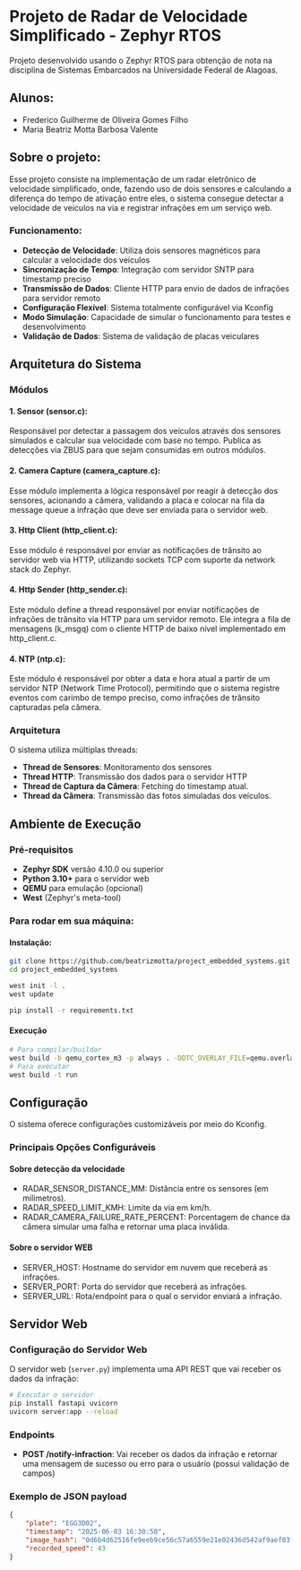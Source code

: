 # Projeto de Radar de Velocidade Simplificado - Zephyr RTOS

Projeto desenvolvido usando o Zephyr RTOS para obtenção de nota na disciplina de Sistemas Embarcados na Universidade Federal de Alagoas.

## Alunos:
- Frederico Guilherme de Oliveira Gomes Filho
- Maria Beatriz Motta Barbosa Valente 

## Sobre o projeto:

Esse projeto consiste na implementação de um radar eletrônico de velocidade simplificado, onde, fazendo uso de dois sensores e calculando a diferença do tempo de ativação entre eles, o sistema consegue detectar a velocidade de veículos na via e registrar infrações em um serviço web. 


### Funcionamento:


- **Detecção de Velocidade**: Utiliza dois sensores magnéticos para calcular a velocidade dos veículos
- **Sincronização de Tempo**: Integração com servidor SNTP para timestamp preciso
- **Transmissão de Dados**: Cliente HTTP para envio de dados de infrações para servidor remoto
- **Configuração Flexível**: Sistema totalmente configurável via Kconfig
- **Modo Simulação**: Capacidade de simular o funcionamento para testes e desenvolvimento
- **Validação de Dados**: Sistema de validação de placas veiculares

## Arquitetura do Sistema

### Módulos 

#### 1. Sensor (sensor.c):
Responsável por detectar a passagem dos veículos através dos sensores simulados e calcular sua velocidade com base no tempo. Publica as detecções via ZBUS para que sejam consumidas em outros módulos.

#### 2. Camera Capture (camera_capture.c):
Esse módulo implementa a lógica responsável por reagir à detecção dos sensores, acionando a câmera, validando a placa e colocar na fila da message queue a infração que deve ser enviada para o servidor web.

#### 3. Http Client (http_client.c):
Esse módulo é responsável por enviar as notificações de trânsito ao servidor web via HTTP, utilizando sockets TCP com suporte da network stack do Zephyr. 

#### 4. Http Sender (http_sender.c):
Este módulo define a thread responsável por enviar notificações de infrações de trânsito via HTTP para um servidor remoto. Ele integra a fila de mensagens (k_msgq) com o cliente HTTP de baixo nível implementado em http_client.c.

#### 4. NTP (ntp.c):
Este módulo é responsável por obter a data e hora atual a partir de um servidor NTP (Network Time Protocol), permitindo que o sistema registre eventos com carimbo de tempo preciso, como infrações de trânsito capturadas pela câmera.

### Arquitetura 

O sistema utiliza múltiplas threads:

- **Thread de Sensores**: Monitoramento dos sensores
- **Thread HTTP**: Transmissão dos dados para o servidor HTTP
- **Thread de Captura da Câmera**: Fetching do timestamp atual.
- **Thread da Câmera**: Transmissão das fotos simuladas dos veículos.

## Ambiente de Execução

### Pré-requisitos

- **Zephyr SDK** versão 4.10.0 ou superior
- **Python 3.10+** para o servidor web
- **QEMU** para emulação (opcional)
- **West** (Zephyr's meta-tool)


### Para rodar em sua máquina:

#### Instalação:

```bash
git clone https://github.com/beatrizmotta/project_embedded_systems.git
cd project_embedded_systems

west init -l .
west update

pip install -r requirements.txt
```


#### Execução

```bash
# Para compilar/buildar
west build -b qemu_cortex_m3 -p always . -DDTC_OVERLAY_FILE=qemu.overlay
# Para executar
west build -t run
```

## Configuração

O sistema oferece configurações customizáveis por meio do Kconfig. 
### Principais Opções Configuráveis

#### Sobre detecção da velocidade 

- RADAR_SENSOR_DISTANCE_MM: Distância entre os sensores (em milimetros).
- RADAR_SPEED_LIMIT_KMH: Limite da via em km/h.
- RADAR_CAMERA_FAILURE_RATE_PERCENT: Porcentagem de chance da câmera simular uma falha e retornar uma placa inválida.

#### Sobre o servidor WEB

- SERVER_HOST: Hostname do servidor em nuvem que receberá as infrações.
- SERVER_PORT: Porta do servidor que receberá as infrações.
- SERVER_URL: Rota/endpoint para o qual o servidor enviará a infração.

## Servidor Web 

### Configuração do Servidor Web

O servidor web (`server.py`) implementa uma API REST que vai receber os dados da infração:

```bash
# Executar o servidor
pip install fastapi uvicorn
uvicorn server:app --reload
```

### Endpoints 

- **POST /notify-infraction**: Vai receber os dados da infração e retornar uma mensagem de sucesso ou erro para o usuário (possui validação de campos)

### Exemplo de JSON payload

```json
{
    "plate": "EGG3D02",
    "timestamp": "2025-06-03 16:30:50",
    "image_hash": "0d6b4d62516fe9eeb9ce56c57a6559e21e02436d542af9aef03f322d32d408ed",
    "recorded_speed": 43
}
```
